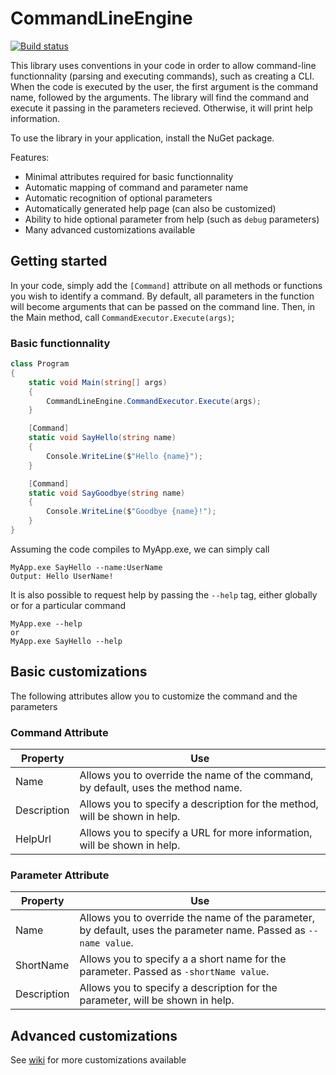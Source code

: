 # CommandLineEngine
[![Build status](https://ci.appveyor.com/api/projects/status/dm9p4ufovcnsil4c?svg=true)](https://ci.appveyor.com/project/blouin/commandlineengine)

This library uses conventions in your code in order to allow command-line functionnality (parsing and executing commands), such as creating a CLI. When the code is executed by the user, the first argument is the command name, followed by the arguments. The library will find the command and execute it passing in the parameters recieved. Otherwise, it will print help information.

To use the library in your application, install the NuGet package.

Features:
* Minimal attributes required for basic functionnality
* Automatic mapping of command and parameter name
* Automatic recognition of optional parameters
* Automatically generated help page (can also be customized)
* Ability to hide optional parameter from help (such as `debug` parameters)
* Many advanced customizations available

## Getting started
In your code, simply add the `[Command]` attribute on all methods or functions you wish to identify a command. By default, all parameters in the function will become arguments that can be passed on the command line. 
Then, in the Main method, call `CommandExecutor.Execute(args)`;

### Basic functionnality
```c#
class Program
{
    static void Main(string[] args)
    {
        CommandLineEngine.CommandExecutor.Execute(args);
    }

    [Command]
    static void SayHello(string name)
    {
        Console.WriteLine($"Hello {name}");
    }

    [Command]
    static void SayGoodbye(string name)
    {
        Console.WriteLine($"Goodbye {name}!");
    }
}
```
Assuming the code compiles to MyApp.exe, we can simply call
```
MyApp.exe SayHello --name:UserName
Output: Hello UserName!
```

It is also possible to request help by passing the `--help` tag, either globally or for a particular command
```
MyApp.exe --help
or
MyApp.exe SayHello --help
```

## Basic customizations
The following attributes allow you to customize the command and the parameters
### Command Attribute
Property | Use
------------ | -------------
Name | Allows you to override the name of the command, by default, uses the method name.
Description | Allows you to specify a description for the method, will be shown in help.
HelpUrl | Allows you to specify a URL for more information, will be shown in help.
### Parameter Attribute
Property | Use
------------ | -------------
Name | Allows you to override the name of the parameter, by default, uses the parameter name. Passed as `--name value`.
ShortName | Allows you to specify a a short name for the parameter. Passed as `-shortName value`.
Description | Allows you to specify a description for the parameter, will be shown in help.


## Advanced customizations
See [wiki](https://github.com/blouin/CommandLineEngine/wiki) for more customizations available
